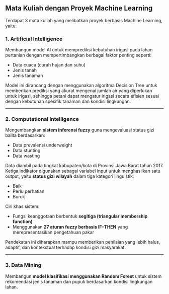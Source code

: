 ## Mata Kuliah dengan Proyek Machine Learning

Terdapat 3 mata kuliah yang melibatkan proyek berbasis Machine Learning, yaitu:

### 1. Artificial Intelligence
Membangun model AI untuk memprediksi kebutuhan irigasi pada lahan pertanian dengan mempertimbangkan berbagai faktor penting seperti:

- Data cuaca (curah hujan dan suhu)
- Jenis tanah
- Jenis tanaman

Model ini dirancang dengan menggunakan algoritma Decision Tree untuk memberikan prediksi yang akurat mengenai jumlah air yang diperlukan untuk irigasi, sehingga petani dapat mengatur irigasi secara efisien sesuai dengan kebutuhan spesifik tanaman dan kondisi lingkungan.

---

### 2. Computational Intelligence
Mengembangkan **sistem inferensi fuzzy** guna mengevaluasi status gizi balita berdasarkan:

- Data prevalensi underweight
- Data stunting
- Data wasting

Data diambil pada tingkat kabupaten/kota di Provinsi Jawa Barat tahun 2017. Ketiga indikator digunakan sebagai variabel input untuk menghasilkan satu output, yaitu **status gizi wilayah** dalam tiga kategori linguistik:

- Baik
- Perlu perhatian
- Buruk

Ciri khas sistem:
- Fungsi keanggotaan berbentuk **segitiga (triangular membership function)**
- Menggunakan **27 aturan fuzzy berbasis IF–THEN** yang merepresentasikan pengetahuan pakar

Pendekatan ini diharapkan mampu memberikan penilaian yang lebih halus, adaptif, dan kontekstual terhadap kondisi gizi masyarakat.

---

### 3. Data Mining
Membangun **model klasifikasi menggunakan Random Forest** untuk sistem rekomendasi jenis tanaman dan pupuk berdasarkan kondisi lingkungan lahan.
